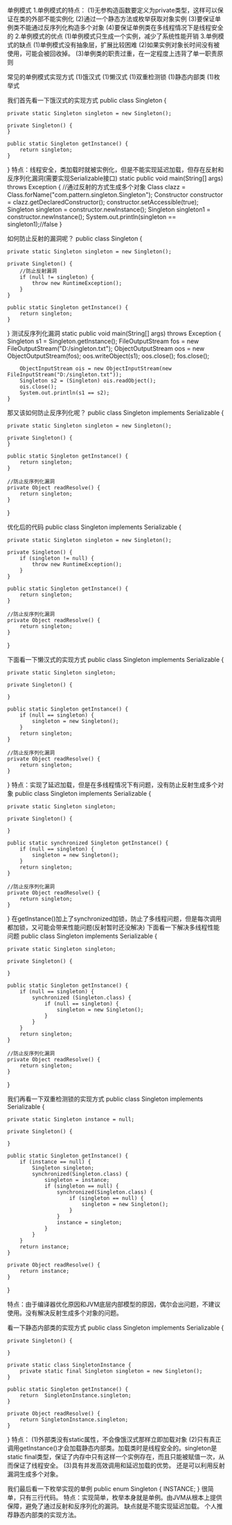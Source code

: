 单例模式
1.单例模式的特点：
(1)无参构造函数要定义为private类型，这样可以保证在类的外部不能实例化
(2)通过一个静态方法或枚举获取对象实例
(3)要保证单例类不能通过反序列化构造多个对象
(4)要保证单例类在多线程情况下是线程安全的
2.单例模式的优点
(1)单例模式只生成一个实例，减少了系统性能开销
3.单例模式的缺点
(1)单例模式没有抽象层，扩展比较困难
(2)如果实例对象长时间没有被使用，可能会被回收掉。
(3)单例类的职责过重，在一定程度上违背了单一职责原则

常见的单例模式实现方式
(1)饿汉式
(1)懒汉式
(1)双重检测锁
(1)静态内部类
(1)枚举式

我们首先看一下饿汉式的实现方式
public class Singleton {

    private static Singleton singleton = new Singleton();

    private Singleton() {
    }

    public static Singleton getInstance() {
        return singleton;
    }
}
特点：线程安全，类加载时就被实例化，但是不能实现延迟加载，但存在反射和反序列化漏洞(需要实现Serializable接口)
static public void main(String[] args) throws Exception {
        //通过反射的方式生成多个对象
        Class clazz = Class.forName("com.pattern.singleton.Singleton");
        Constructor<Singleton> constructor = clazz.getDeclaredConstructor();
        constructor.setAccessible(true);
        Singleton singleton = constructor.newInstance();
        Singleton singleton1 = constructor.newInstance();
        System.out.println(singleton == singleton1);//false
    }

如何防止反射的漏洞呢？
public class Singleton {

    private static Singleton singleton = new Singleton();

    private Singleton() {
        //防止反射漏洞
        if (null != singleton) {
            throw new RuntimeException();
        }
    }

    public static Singleton getInstance() {
        return singleton;
    }
}
测试反序列化漏洞
static public void main(String[] args) throws Exception {
        Singleton s1  = Singleton.getInstance();
        FileOutputStream fos = new FileOutputStream("D:/singleton.txt");
        ObjectOutputStream oos = new ObjectOutputStream(fos);
        oos.writeObject(s1);
        oos.close();
        fos.close();

        ObjectInputStream ois = new ObjectInputStream(new FileInputStream("D:/singleton.txt"));
        Singleton s2 = (Singleton) ois.readObject();
        ois.close();
        System.out.println(s1 == s2);
    }

那又该如何防止反序列化呢？
public class Singleton implements Serializable {

    private static Singleton singleton = new Singleton();

    private Singleton() {
    }

    public static Singleton getInstance() {
        return singleton;
    }

    //防止反序列化漏洞
    private Object readResolve() {
        return singleton;
    }

}

优化后的代码
public class Singleton implements Serializable {

    private static Singleton singleton = new Singleton();

    private Singleton() {
        if (singleton != null) {
            throw new RuntimeException();
        }
    }

    public static Singleton getInstance() {
        return singleton;
    }

    //防止反序列化漏洞
    private Object readResolve() {
        return singleton;
    }

}

下面看一下懒汉式的实现方式
public class Singleton implements Serializable {

    private static Singleton singleton;

    private Singleton() {

    }

    public static Singleton getInstance() {
        if (null == singleton) {
            singleton = new Singleton();
        }
        return singleton;
    }

    //防止反序列化漏洞
    private Object readResolve() {
        return singleton;
    }

}
特点：实现了延迟加载，但是在多线程情况下有问题，没有防止反射生成多个对象
public class Singleton implements Serializable {

    private static Singleton singleton;

    private Singleton() {

    }

    public static synchronized Singleton getInstance() {
        if (null == singleton) {
            singleton = new Singleton();
        }
        return singleton;
    }

    //防止反序列化漏洞
    private Object readResolve() {
        return singleton;
    }

}
在getInstance()加上了synchronized加锁，防止了多线程问题，但是每次调用都加锁，又可能会带来性能问题(反射暂时还没解决)
下面看一下解决多线程性能问题
public class Singleton implements Serializable {

    private static Singleton singleton;

    private Singleton() {

    }

    public static Singleton getInstance() {
        if (null == singleton) {
            synchronized (Singleton.class) {
                if (null == singleton) {
                    singleton = new Singleton();
                }
            }
        }
        return singleton;
    }

    //防止反序列化漏洞
    private Object readResolve() {
        return singleton;
    }

}

我们再看一下双重检测锁的实现方式
public class Singleton implements Serializable {

    private static Singleton instance = null;

    private Singleton() {
        
    }

    public static Singleton getInstance() {
        if (instance == null) {
            Singleton singleton;
            synchronized(Singleton.class) {
                singleton = instance;
                if (singleton == null) {
                    synchronized(Singleton.class) {
                        if (singleton == null) {
                            singleton = new Singleton();
                        }
                    }
                    instance = singleton;
                }
            }
        }
        return instance;
    }

    private Object readResolve() {
        return instance;
    }
}

特点：由于编译器优化原因和JVM底层内部模型的原因，偶尔会出问题，不建议使用。没有解决反射生成多个对象的问题。

看一下静态内部类的实现方式
public class Singleton implements Serializable {

    private Singleton() {

    }

    private static class SingletonInstance {
        private static final Singleton singleton = new Singleton();
    }

    public static Singleton getInstance() {
        return  SingletonInstance.singleton;
    }

    private Object readResolve() {
        return SingletonInstance.singleton;
    }
}
特点：
(1)外部类没有static属性，不会像饿汉式那样立即加载对象
(2)只有真正调用getInstance()才会加载静态内部类。加载类时是线程安全的。singleton是static final类型，保证了内存中只有这样一个实例存在，而且只能被赋值一次，从而保证了线程安全。
(3)具有并发高效调用和延迟加载的优势。
还是可以利用反射漏洞生成多个对象。

我们最后看一下枚举实现的单例
public enum Singleton {
    INSTANCE;
}
很简单，只有三行代码。
特点：实现简单，枚举本身就是单例。由JVM从根本上提供保障，避免了通过反射和反序列化的漏洞。
缺点就是不能实现延迟加载。
个人推荐静态内部类的实现方法。
